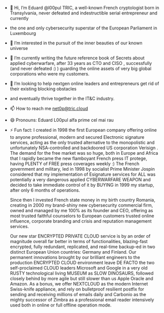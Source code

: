 - 👋 Hi, I’m Eduard @l00pul TRIC, a well-known French cryptologist born in Transylvania, never defeated and indestructible serial entrepreneur and currently
- the one and only cybersecurity superstar of the European Parliament in Luxembourg  
- 👀 I’m interested in the pursuit of the inner beauties of our known universe
- 🌱 I’m currently writing the future reference book of Secrets about applied cyberwarfare, after 33 years as CTO and CISO
    , successfully (and never defeated :) ) guarding the online assets of very big global corporations who were my customers. 
- 💞️ I’m looking to help nextgen online leaders and entrepreneurs get rid of their existing blocking obstacles
-  and eventually thrive together in the IT&C industry.
- 📫 How to reach me net0p@tric.cloud
- 😄 Pronouns: Eduard L00pul alfa prime cel mai rau
- ⚡ Fun fact: I created in 1998  the first European company offering online to anyone professional, modern and 
  secured Electronic signature services, acting as the only trusted alternative to the monopolistic and unfortunately 
  NSA-controlled and backdoored US corporation Verisign .
  The demand for the free market was so huge, both in Europe and Africa that I rapidly became the
  new flamboyant French press IT protege, having PLENTY of FREE press coverages weekly :)
  The French government and military, led in 1998 by socialist Prime Minister Jospin considered
  that my implementation of Esignature services for ALL was potentially a very dangerous
  applied CYBERWARFARE WEAPON and decided to take immediate control of it by BUYING in 1999 my startup, after only
  6 months of  operations.
  
  Since then I invested French state money in my birth country Romania, creating in 2000 my brand-shiny 
  new cybersecurity commercial firm, owned and managed by me 100% as its founder and CEO, offering as
  most trusted faithful counselors  to European customers trusted online influence, corporate branding and
  crisis and reputation management services.

  Our new star ENCRYPTED PRIVATE CLOUD service is by an order of magnitude  overall far better in terms of functionalities,
  blazing-fast  encrypted, fully redundant, replicated, and real-time backup-ed in two distinct European Union countries:
  Germany and Finland.
  Our permanent innovations brought by our brilliant engineers to the production ENCRYPTED CLOUD environment leave DE FACTO
  the two self-proclaimed CLOUD leaders Microsoft and Google in a very old RUSTY technological living
  MUSEUM as SLOW DINOSAURS, followed closely behind by more agile but still slower than us Apple Oracle and Amazon.
  As a bonus, we offer NEXTCLOUD as the modern Internet Swiss-knife appliance,
  and rely on bulletproof resilient postfix for sending and receiving millions of
  emails daily and Carbonio as the mighty successor of Zimbra as a professional
  email reader intensively used both in online or full offline operation mode. 


